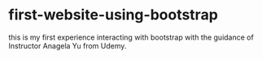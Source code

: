 # first-website-using-bootstrap
this is my first experience interacting with bootstrap with the guidance of Instructor Anagela Yu from Udemy.
